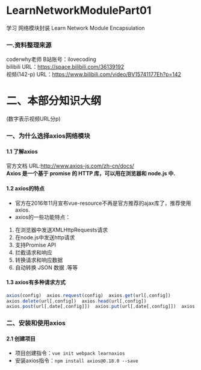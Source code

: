 # LearnNetworkModulePart01
学习 网络模块封装
Learn Network Module Encapsulation
  
### 一.资料整理来源  
coderwhy老师  B站账号：ilovecoding  
bilibili URL：https://space.bilibili.com/36139192  
视频(142-p) URL：https://www.bilibili.com/video/BV15741177Eh?p=142
  
# 二、本部分知识大纲
(数字表示视频URL分p)  
### 一、为什么选择axios网络模块
#### 1.1 了解axios
官方文档 URL:http://www.axios-js.com/zh-cn/docs/  
**Axios 是一个基于 promise 的 HTTP 库，可以用在浏览器和 node.js 中.**  
#### 1.2 axios的特点
* 官方在2016年11月宣布vue-resource不再是官方推荐的ajax库了，推荐使用axios.
* axios的一些功能特点：
1. 在浏览器中发送XMLHttpRequests请求
2. 在node.js中发送http请求
3. 支持Promise API
4. 拦截请求和响应
5. 转换请求和响应数据
6. 自动转换 JSON 数据 .等等
#### 1.3 axios有多种请求方式
```javaScript
axios(config)  axios.request(config)  axios.get(url[,config])
axios.delete(url[,config])  axios.head(url[,config])  
axios.post(url[,date[,config]])  axios.put(url[,date[,config]])  axios.patch(url[,date[,config]])
```
### 二、安装和使用axios
#### 2.1 创建项目
* 项目创建指令：`vue init webpack learnaxios`  
* 安装axios指令：`npm install axios@0.18.0 --save`  